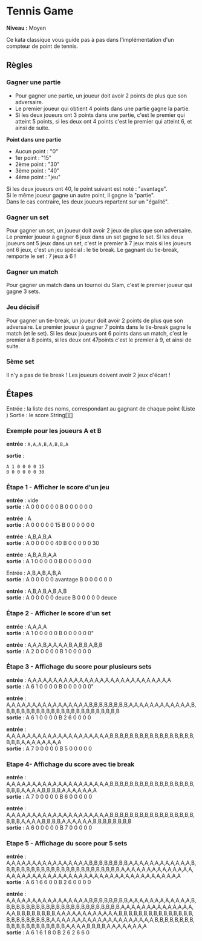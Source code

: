 # Tennis Game

**Niveau :** Moyen 

Ce kata classique vous guide pas à pas dans l'implémentation d'un compteur de point de tennis.

## Règles

### Gagner une partie

 - Pour gagner une partie, un joueur doit avoir 2 points de plus que son adversaire.
 - Le premier joueur qui obtient 4 points dans une partie gagne la partie.
 - Si les deux joueurs ont 3 points dans une partie, c'est le premier qui atteint 5 points, si les deux ont 4 points c'est le premier qui atteint 6, et ainsi de suite.

**Point dans une partie** 

 - Aucun point : "0" 
 - 1er point : "15" 
 - 2ème point : "30" 
 - 3ème point : "40" 
 - 4ème point : "jeu"

Si les deux joueurs ont 40, le point suivant est noté : "avantage".  
Si le même joueur gagne un autre point, il gagne la "partie".  
Dans le cas contraire, les deux joueurs repartent sur un "égalité".

### Gagner un set

Pour gagner un set, un joueur doit avoir 2 jeux de plus que son adversaire.
Le premier joueur à gagner 6 jeux dans un set gagne le set.
Si les deux joueurs ont 5 jeux dans un set, c'est le premier à 7 jeux mais si les joueurs ont 6 jeux, c'est un jeu spécial : le tie break. Le gagnant du tie-break, remporte le set : 7 jeux à 6 !

### Gagner un match

Pour gagner un match dans un tournoi du Slam, c'est le premier joueur qui gagne 3 sets.

### Jeu décisif

Pour gagner un tie-break, un joueur doit avoir 2 points de plus que son adversaire.
Le premier joueur à gagner 7 points dans le tie-break gagne le match (et le set).
Si les deux joueurs ont 6 points dans un match, c'est le premier à 8 points, si les deux ont 47points c'est le premier à 9, et ainsi de suite.

### 5ème set

Il n'y a pas de tie break ! Les joueurs doivent avoir 2 jeux d'écart !

## Étapes

Entrée : la liste des noms, correspondant au gagnant de chaque point (Liste <String>)
Sortie : le score String[][]

### Exemple pour les joueurs A et B

**entrée** : `A,A,A,B,A,B,B,A`

**sortie** :
```text
A 1 0 0 0 0 15
B 0 0 0 0 0 30
```


### Étape 1 - Afficher le score d'un jeu

**entrée** : vide  
**sortie** : A 0 0 0 0 0 0 B 0 0 0 0 0 0

**entrée** : A  
**sortie** : A 0 0 0 0 0 15 B 0 0 0 0 0 0

**entrée** : A,B,A,B,A  
**sortie** : A 0 0 0 0 0 40 B 0 0 0 0 0 30

**entrée** : A,B,A,B,A,A  
**sortie** : A 1 0 0 0 0 0 B 0 0 0 0 0 0

Entrée : A,B,A,B,A,B,A  
**sortie** : A 0 0 0 0 0 avantage B 0 0 0 0 0 0

**entrée** : A,B,A,B,A,B,A,B  
**sortie** : A 0 0 0 0 0 deuce B 0 0 0 0 0 deuce

### Étape 2 - Afficher le score d'un set

**entrée** : A,A,A,A  
**sortie** : A 1 0 0 0 0 0 B 0 0 0 0 0 0"

**entrée** : A,A,A,B,A,A,A,A,B,A,B,B,A,B,B  
**sortie** : A 2 0 0 0 0 0 B 1 0 0 0 0 0

### Étape 3 - Affichage du score pour plusieurs sets

**entrée** : A,A,A,A,A,A,A,A,A,A,A,A,A,A,A,A,A,A,A,A,A,A,A,A,A,A,A,A  
**sortie** : A 6 1 0 0 0 0 B 0 0 0 0 0 0"

**entrée** : A,A,A,A,A,A,A,A,A,A,A,A,A,A,A,A,B,B,B,B,B,B,B,B,A,A,A,A,A,A,A,A,A,A,A,A,B,B,B,B,B,B,B,B,B,B,B,B,B,B,B,B,B,B,B,B,B,B,B,B  
**sortie** : A 6 1 0 0 0 0 B 2 6 0 0 0 0

**entrée** : A,A,A,A,A,A,A,A,A,A,A,A,A,A,A,A,A,A,A,A,B,B,B,B,B,B,B,B,B,B,B,B,B,B,B,B,B,B,B,B,A,A,A,A,A,A,A,A  
**sortie** : A 7 0 0 0 0 0 B 5 0 0 0 0 0

### Etape 4- Affichage du score avec tie break

**entrée** : A,A,A,A,A,A,A,A,A,A,A,A,A,A,A,A,A,A,A,A,B,B,B,B,B,B,B,B,B,B,B,B,B,B,B,B,B,B,B,B,A,A,A,A,B,B,B,B,A,A,A,A,A,A,A  
**sortie** : A 7 0 0 0 0 0 B 6 0 0 0 0 0

**entrée** : A,A,A,A,A,A,A,A,A,A,A,A,A,A,A,A,A,A,A,A,B,B,B,B,B,B,B,B,B,B,B,B,B,B,B,B,B,B,B,B,A,A,A,A,B,B,B,B,A,A,A,A,A,A,B,B,B,B,B,B,B,B    
**sortie** : A 6 0 0 0 0 0 B 7 0 0 0 0 0

### Etape 5 - Affichage du score pour 5 sets

**entrée** : A,A,A,A,A,A,A,A,A,A,A,A,A,A,A,A,B,B,B,B,B,B,B,B,A,A,A,A,A,A,A,A,A,A,A,A,B,B,B,B,B,B,B,B,B,B,B,B,B,B,B,B,B,B,B,B,B,B,B,B,A,A,A,A,A,A,A,A,A,A,A,A,A,A,A,A,A,A,A,A,A,A,A,A,A,A,A,A,A,A,A,A,A,A,A,A,A,A,A,A,A,A,A,A,A,A,A,A  
**sortie** : A 6 1 6 6 0 0 B 2 6 0 0 0 0

**entrée** : A,A,A,A,A,A,A,A,A,A,A,A,A,A,A,A,B,B,B,B,B,B,B,B,A,A,A,A,A,A,A,A,A,A,A,A,B,B,B,B,B,B,B,B,B,B,B,B,B,B,B,B,B,B,B,B,B,B,B,B,A,A,A,A,A,A,A,A,A,A,A,A,A,A,A,A,B,B,B,B,B,B,B,B,A,A,A,A,A,A,A,A,A,A,A,A,B,B,B,B,B,B,B,B,B,B,B,B,B,B,B,B,B,B,B,B,B,B,B,B,A,A,A,A,A,A,A,A,A,A,A,A,A,A,A,A,A,A,A,A,B,B,B,B,B,B,B,B,B,B,B,B,B,B,B,B,B,B,B,B,A,A,A,A,B,B,B,B,A,A,A,A,A,A,A,A  
**sortie** : A 6 1 6 1 8 0 B 2 6 2 6 6 0